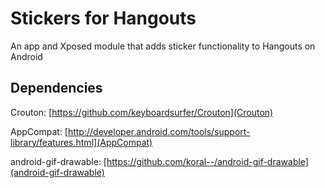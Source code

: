 # Stickers for Hangouts

An app and Xposed module that adds sticker functionality to Hangouts on Android

## Dependencies
Crouton: [https://github.com/keyboardsurfer/Crouton](Crouton)

AppCompat: [http://developer.android.com/tools/support-library/features.html](AppCompat)

android-gif-drawable: [https://github.com/koral--/android-gif-drawable](android-gif-drawable)